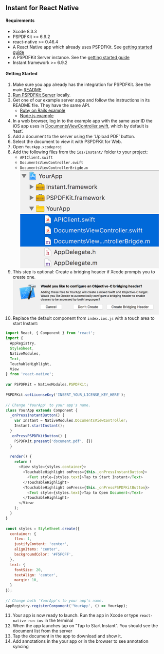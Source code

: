 ## Instant for React Native

#### Requirements
- Xcode 8.3.3
- PSPDFKit >= 6.9.2
- react-native >= 0.46.4
- A React Native app which already uses PSPDFKit. See [getting started guide](https://github.com/PSPDFKit/react-native#getting-started)
- A PSPDFKit Server instance. See the [getting started guide](https://pspdfkit.com/guides/server/current/deployment/getting-started/)
- Instant.framework >= 6.9.2

#### Getting Started

1. Make sure you app already has the integration for PSPDFKit. See the main [README](../../README.md)
2. [Run PSPDFKit Server](https://pspdfkit.com/guides/server/current/deployment/getting-started/) locally.
3. Get one of our example server apps and follow the instructions in its README file. They have the same API.
	* [Ruby on Rails example](https://github.com/pspdfkit/pspdfkit-server-example-rails)
	* [Node.js example](https://github.com/pspdfkit/pspdfkit-server-example-nodejs)
4. In a web browser, log in to the example app with the same user ID the iOS app uses in [DocumentsViewController.swift](https://github.com/PSPDFKit/react-native/blob/master/ios/Instant/DocumentsViewController.swift#L52), which by default is ‘test’.
5. Add a document to the server using the ‘Upload PDF’ button.
6. Select the document to view it with PSPDFKit for Web.
7. Open `YourApp.xcodeproj`
8. Add the following files from the `ios/Instant/` folder to your project:
	* `APIClient.swift`
	* `DocumentsViewController.swift`
	* `DocumentsViewControllerBrigde.m`
![Add Files to Project](../../screenshots/adding-files-to-target.png)
9. This step is optional: Create a bridging header if Xcode prompts you to create one.
![Create Bridging Header](../../screenshots/create-bridging-header.png)
10. Replace the default component from `index.ios.js` with a touch area to start Instant:

```javascript
import React, { Component } from 'react';
import {
  AppRegistry,
  StyleSheet,
  NativeModules,
  Text,
  TouchableHighlight,
  View
} from 'react-native';

var PSPDFKit = NativeModules.PSPDFKit;

PSPDFKit.setLicenseKey('INSERT_YOUR_LICENSE_KEY_HERE');

// Change 'YourApp' to your app's name.
class YourApp extends Component {
  _onPressInstantButton() {
  	var Instant = NativeModules.DocumentsViewController;
  	Instant.startInstant();
  }
  _onPressPSPDFKitButton() {
    PSPDFKit.present('document.pdf', {})
  }
  
  render() {
    return (
      <View style={styles.container}>
        <TouchableHighlight onPress={this._onPressInstantButton}>
          <Text style={styles.text}>Tap to Start Instant</Text>
        </TouchableHighlight>
        <TouchableHighlight onPress={this._onPressPSPDFKitButton}>
          <Text style={styles.text}>Tap to Open Document</Text>
        </TouchableHighlight>
      </View>
    );
  }
}

const styles = StyleSheet.create({
  container: {
    flex: 1,
    justifyContent: 'center',
    alignItems: 'center',
    backgroundColor: '#F5FCFF',
  },
  text: {
    fontSize: 20,
    textAlign: 'center',
    margin: 10,
  }
});

// Change both 'YourApp's to your app's name.
AppRegistry.registerComponent('YourApp', () => YourApp);
```

11. Your app is now ready to launch. Run the app in Xcode or type `react-native run-ios` in the terminal
12. When the app launches tap on "Tap to Start Instant". You should see the document list from the server
12. Tap the document in the app to download and show it.
13. Add annotations in the your app or in the browser to see annotation syncing
